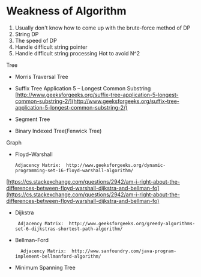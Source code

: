# Weakness of Algorithm

1. Usually don't know how to come up with the brute-force method of DP
2. String DP
3. The speed of DP
4. Handle difficult string pointer
5. Handle difficult string processing      Hot to avoid N^2

Tree

* Morris Traversal Tree
* Suffix Tree Application 5 – Longest Common Substring [http://www.geeksforgeeks.org/suffix-tree-application-5-longest-common-substring-2/](http://www.geeksforgeeks.org/suffix-tree-application-5-longest-common-substring-2/)
* Segment Tree

* Binary Indexed Tree\(Fenwick Tree\)

Graph

* Floyd–Warshall

      Adjacency Matrix:  http://www.geeksforgeeks.org/dynamic-programming-set-16-floyd-warshall-algorithm/

[https://cs.stackexchange.com/questions/2942/am-i-right-about-the-differences-between-floyd-warshall-dijkstra-and-bellman-fo](https://cs.stackexchange.com/questions/2942/am-i-right-about-the-differences-between-floyd-warshall-dijkstra-and-bellman-fo)

* Dijkstra

       Adjacency Matrix:  http://www.geeksforgeeks.org/greedy-algorithms-set-6-dijkstras-shortest-path-algorithm/

* Bellman-Ford

        Adjacency Matrix:  http://www.sanfoundry.com/java-program-implement-bellmanford-algorithm/

* Minimum Spanning Tree



